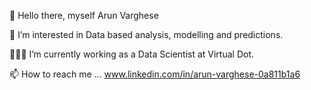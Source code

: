 
👋 Hello there, myself Arun Varghese

👀 I’m interested in Data based analysis, modelling and predictions.

👨🏻‍💻 I’m currently working as a Data Scientist at Virtual Dot.

📫 How to reach me ... www.linkedin.com/in/arun-varghese-0a811b1a6

